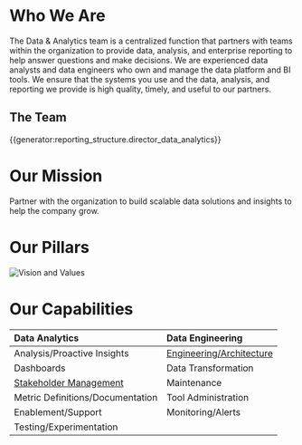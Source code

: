 # **Who We Are**

The Data & Analytics team is a centralized function that partners with teams within the organization to provide data, analysis, and enterprise reporting to help answer questions and make decisions. We are experienced data analysts and data engineers who own and manage the data platform and BI tools. We ensure that the systems you use and the data, analysis, and reporting we provide is high quality, timely, and useful to our partners.

## The Team

{{generator:reporting_structure.director_data_analytics}}

# **Our Mission**

Partner with the organization to build scalable data solutions and insights to help the company grow.

# **Our Pillars**

![Vision and Values](https://storage.googleapis.com/sourcegraph-assets/Data%20And%20Analytics%20Vision%20and%20Values.png)

# **Our Capabilities**

| <strong>Data Analytics</strong>               | <strong>Data Engineering</strong>           |
| :-------------------------------------------- | :------------------------------------------ |
| Analysis/Proactive Insights                   | [Engineering/Architecture](architecture.md) |
| Dashboards                                    | Data Transformation                         |
| [Stakeholder Management](stakeholder-mgmt.md) | Maintenance                                 |
| Metric Definitions/Documentation              | Tool Administration                         |
| Enablement/Support                            | Monitoring/Alerts                           |
| Testing/Experimentation                       |                                             |
